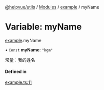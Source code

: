 [@helpvue/utils](../README.md) / [Modules](../modules.md) / [example](../modules/example.md) / myName

# Variable: myName

[example](../modules/example.md).myName

• `Const` **myName**: ``"kgm"``

常量：我的姓名

#### Defined in

[example.ts:11](https://github.com/kgm0515/helpvue/blob/e392d80/packages/utils/src/example.ts#L11)
